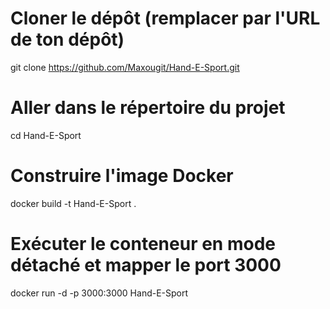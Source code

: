 # Cloner le dépôt (remplacer par l'URL de ton dépôt)
git clone https://github.com/Maxougit/Hand-E-Sport.git

# Aller dans le répertoire du projet
cd Hand-E-Sport

# Construire l'image Docker
docker build -t Hand-E-Sport .

# Exécuter le conteneur en mode détaché et mapper le port 3000
docker run -d -p 3000:3000 Hand-E-Sport
